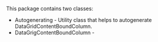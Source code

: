 ﻿This package contains two classes:
* Autogenerating - Utility class that helps to autogenerate DataGridContentBoundColumn.
* DataGrigContentBoundColumn - 